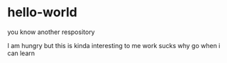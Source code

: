 # hello-world
you know another respository


I am hungry but this is kinda interesting to me
work sucks why go when i can learn
